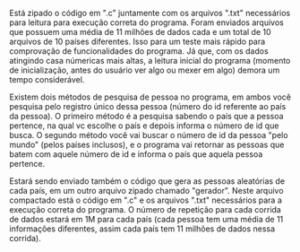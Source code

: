   Está zipado o código em ".c" juntamente com os arquivos ".txt" necessários para leitura para execução correta do programa. Foram enviados arquivos que possuem uma média de 11 milhões de dados cada e um total de 10 arquivos de 10 países diferentes. Isso para um teste mais rápido para comprovação de funcionalidades do programa. Já que, com os dados atingindo casa númericas mais altas, a leitura inicial do programa (momento de inicialização, antes do usuário ver algo ou mexer em algo) demora um tempo considerável.

  Existem dois métodos de pesquisa de pessoa no programa, em ambos você pesquisa pelo registro único dessa pessoa (número do id referente ao país da pessoa). O primeiro método é a pesquisa sabendo o país que a pessoa pertence, na qual vc escolhe o país e depois informa o número de id que busca. O segundo método você vai buscar o número de id da pessoa "pelo mundo" (pelos países inclusos), e o programa vai retornar as pessoas que batem com aquele número de id e informa o país que aquela pessoa pertence.

  Estará sendo enviado também o código que gera as pessoas aleatórias de cada país, em um outro arquivo zipado chamado "gerador". Neste arquivo compactado está o código em ".c" e os arquivos ".txt" necessários para a execução correta do programa. O número de repetição para cada corrida de dados estará em 1M para cada país (cada pessoa tem uma média de 11 informações diferentes, assim cada país tem 11 milhões de dados nessa corrida).
